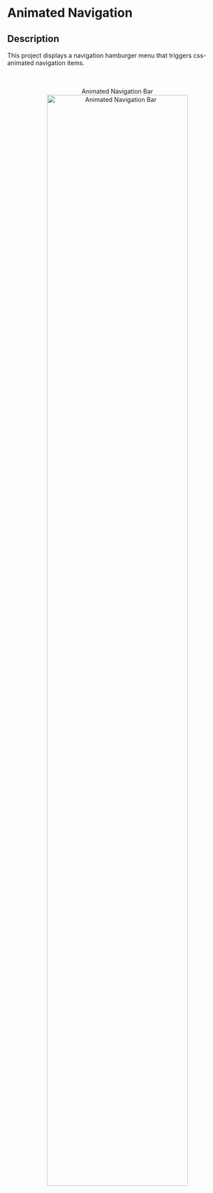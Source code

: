 <h1>Animated Navigation</h1>

<h2>Description</h2>
This project displays a navigation hamburger menu that triggers css-animated navigation items.
<br/><br/><br/>

<p align="center">
Animated Navigation Bar <br/>
<img src="https://media4.giphy.com/media/v1.Y2lkPTc5MGI3NjExY3l1bXhpanAzNGMyeTg3dmQ5Y21razR5ejlwMmx3czk3djl4dDY4OCZlcD12MV9pbnRlcm5hbF9naWZfYnlfaWQmY3Q9Zw/6ZPYL7wyfNYTxJ0D8b/giphy.gif" height="80%" width="80%" alt="Animated Navigation Bar"/>
<br />

